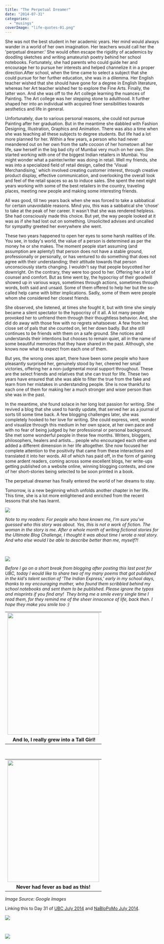 ```yaml
---
title: "The Perpetual Dreamer"
date: "2014-07-31"
categories: 
  - "musings"
coverImage: "life-quotes-01.png"
---
```


She was not the best student in her academic years. Her mind would always wander in a world of her own imagination. Her teachers would call her the 'perpetual dreamer.' She would often escape the rigidity of academics by doodling sketches and writing amateurish poetry behind her school notebooks. Fortunately, she had parents who could guide her and encourage her to pursue her interests and helped channelize it in a proper direction.After school, when the time came to select a subject that she could pursue for her further education, she was in a dilemma. Her English teacher wished that she should have gone for a degree in English literature, whereas her Art teacher wished her to explore the Fine Arts. Finally, the latter won. And she was off to the Art college learning the nuances of Painting. The Art college was her stepping stone to adulthood. It further shaped her into an individual with acquired finer sensibilities towards aesthetics and life in general.

Unfortunately, due to various personal reasons, she could not pursue Painting after her graduation. But in the meantime she dabbled with Fashion Designing, Illustration, Graphics and Animation. There was also a time when she was teaching all these subjects to degree students. But life had a lot more planned for her. Within a few years, a person who had never meandered out on her own from the safe cocoon of her hometown all her life, saw herself in the big bad city of Mumbai very much on her own. She started working with one of the biggest Indian retailers in Mumbai. You might wonder what a painter/writer was doing in retail. Well my friends, she was into a specialized field of retail design, called the 'Visual Merchandising,' which involved creating customer interest, through creative product display, effective communication, and overlooking the overall look and feel of the retail spaces so as to induce sales. She spent the next eight years working with some of the best retailers in the country, traveling places, meeting new people and making some interesting friends.

All was good, till two years back when she was forced to take a sabbatical for certain unavoidable reasons. Mind you, this was a sabbatical she 'chose' to take at the peak of her career. It wasn't that she was rendered helpless. She had consciously made this choice. But yet, the way people looked at it was as if she had lost out on something. Unsolicited advises and uncalled for sympathy greeted her everywhere she went.

These two years happened to open her eyes to some harsh realities of life. You see, in today's world, the value of a person is determined as per the money he or she makes. The moment people start assuming (and assumption are aplenty!) that person does not have a stable ground, professionally or personally, or has ventured to do something that does not agree with their understanding; their attitude towards that person unconsciously starts changing. I wouldn't say that people boycotted her downright. On the contrary, they were too good to her. Offering her a lot of counsel and comfort. But as time went by, the hypocrisy of their goodwill showed up in various ways, sometimes through actions, sometimes through words, both said and unsaid. Some of them offered to help her but the so-called help came with bitter implications. Sadly, some of them were people whom she considered her closest friends.

She observed, she listened, at times she fought it, but with time she simply became a silent spectator to the hypocrisy of it all. A lot many people provoked her to unfriend them through their thoughtless behavior. And, she did do away with those few with no regrets whatsoever. A few from her close set of pals that she counted on, let her down badly. But she still continues to be friends with them on a safe ground. She notices and understands their intentions but chooses to remain quiet, all in the name of some beautiful memories that they have shared in the past. Although, she knows now what to expect from each one of them.

But yes, the wrong ones apart, there have been some people who have pleasantly surprised her, genuinely stood by her, cheered her small victories, offering her a non-judgmental moral support throughout. These are the select friends and relatives that she can trust for life. These two years have ensured that she was able to filter the true from the fake and learn from her mistakes in understanding people. She is now thankful to each one of them for making her a much stronger and wiser person than she was in the past.

In the meantime, she found solace in her long lost passion for writing. She revived a blog that she used to hardly update, that served her as a journal of sorts till some time back. A few blogging challenges later, she was completely hooked to her love for writing. She could express, vent, wonder and visualize through this medium in her own space, at her own pace and with no fear of being judged by her professional or personal background. She met some wonderful people in these few months. Writers, bloggers, philosophers, healers and artists... people who encouraged each other and added a different dimension in her life altogether. She now focused her complete attention to the positivity that came from these interactions and translated it into her words. All of which has paid off, in the form of gaining some ardent readers, coming across some excellent blogs, her write-ups getting published on a website online, winning blogging contests, and one of her short-stories being selected to be soon printed in a book.

The perpetual dreamer has finally entered the world of her dreams to stay.

Tomorrow, is a new beginning which unfolds another chapter in her life. This time, she is a lot more enlightened and enriched from the recent lessons that she has learnt.

[![](images/life-quotes-01.png)](http://ifsbutsandsetcs.com/wp-content/uploads/2014/07/life-quotes-01.png)

_Note to my readers: For people who have known me, I'm sure you've guessed who this story was about. Yes, this is not a work of fiction. The woman in the story is me. After a whole month of writing fictional stories for the Ultimate Blog Challenge, I thought it was about time I wrote a real story. And who else would I be able to describe better than me, myself?!_  

 

[![](images/IMG-20140303-WA0000.jpg)](http://ifsbutsandsetcs.com/wp-content/uploads/2014/07/IMG-20140303-WA0000.jpg)

_Before I go on a short break from blogging after posting this last post for UBC, today I would like to share two of my many poems that got published in the kid's talent section of 'The Indian Express,' early in my school days, thanks to my encouraging mother, who found them scribbled behind my school notebooks and sent them to be published. Please ignore the typos and misprints if you find any!_  _They bring me a smile every single time I read them, for they remind me of the sheer innocence of life, back then. I hope they make you smile too :)_

<table class="tr-caption-container" style="margin-left: auto; margin-right: auto; text-align: center;" cellspacing="0" cellpadding="0" align="center"><tbody><tr><td style="text-align: center;"><a style="margin-left: auto; margin-right: auto;" href="http://ifsbutsandsetcs.com/wp-content/uploads/2014/07/if-I-were-a-tall-girl-768x1024.jpg"><img src="images/if-I-were-a-tall-girl-768x1024.jpg" width="300" height="400" border="0"></a></td></tr><tr><td class="tr-caption" style="text-align: center;">&nbsp;<b>And lo, I really grew into a Tall Girl!</b></td></tr></tbody></table>

 

<table class="tr-caption-container" style="margin-left: auto; margin-right: auto; text-align: center;" cellspacing="0" cellpadding="0" align="center"><tbody><tr><td style="text-align: center;"><a style="margin-left: auto; margin-right: auto;" href="http://ifsbutsandsetcs.com/wp-content/uploads/2014/07/examination-fever-768x1024.jpg"><img src="images/examination-fever-768x1024.jpg" width="300" height="400" border="0"></a></td></tr><tr><td class="tr-caption" style="text-align: center;"><b>Never had fever as bad as this!</b></td></tr></tbody></table>

_Image Source: Google Images_

Linking this to Day 31 of [UBC July 2014](http://ultimateblogchallenge.com/) and [NaBloPoMo July 2014](http://www.blogher.com/nablopomo-july-2014-blogroll).

[![](images/UBC-banner2.png)](http://ifsbutsandsetcs.com/wp-content/uploads/2014/07/UBC-banner2.png)

 

[![](images/NaBloPoMo_0714_465x287_DECADE_0.jpg)](http://ifsbutsandsetcs.com/wp-content/uploads/2014/07/NaBloPoMo_0714_465x287_DECADE_0.jpg)
